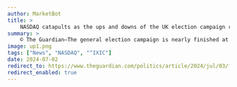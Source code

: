 ```yaml
---
author: MarketBot
title: >
    NASDAQ catapults as the ups and downs of the UK election campaign rollercoaster
summary: >
    © The Guardian—The general election campaign is nearly finished at last, and we trust you’ve enjoyed the ride. Soon it’ll be all over bar the counting – but for now, who and what were the real high and low points of the past six weeks?
image: up1.png
tags: ["News", "NASDAQ", "^IXIC"]
date: 2024-07-02
redirect_to: https://www.theguardian.com/politics/article/2024/jul/03/from-attack-pillows-to-tortured-metaphors-the-ups-and-downs-of-the-uk-election-campaign-rollercoaster
redirect_enabled: true
---
```

